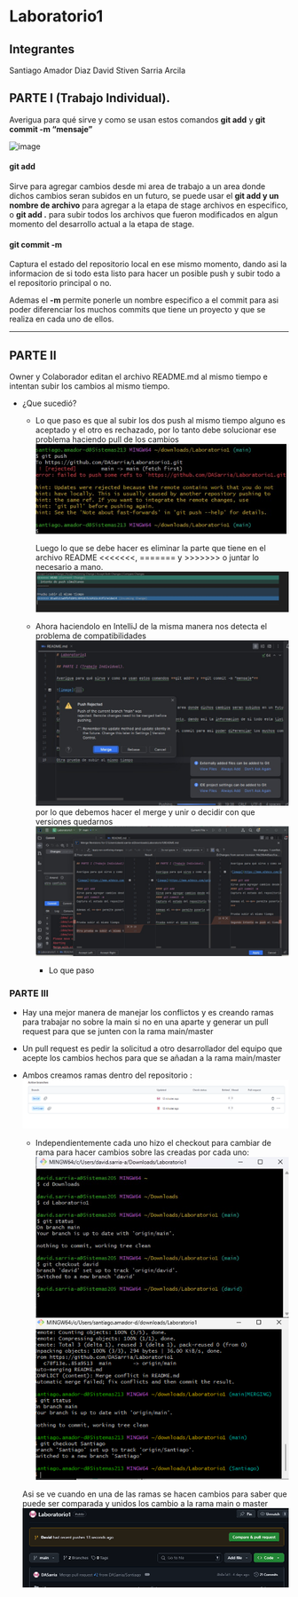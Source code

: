 # Laboratorio1

## Integrantes
Santiago Amador Diaz
David Stiven Sarria Arcila
## PARTE I (Trabajo Individual).

Averigua para qué sirve y como se usan estos comandos **git add** y **git commit -m “mensaje”**

![image](https://www.w3docs.com/uploads/media/default/0001/03/ad19114d2f18ae7f7e8b99a5110d1a2f339282c6.png)

#### git add 
Sirve para agregar cambios desde mi area de trabajo a un area donde dichos cambios seran subidos en un futuro, se puede usar el **git add y un nombre de archivo** para agregar a la etapa de stage archivos en especifico, o **git add .** para subir todos los archivos que fueron modificados en algun momento del desarrollo actual a la etapa de stage. 
#### git commit -m
Captura el estado del repositorio local en ese mismo momento, dando asi la informacion de si todo esta listo para hacer un posible push y subir todo a el repositorio principal o no.

Ademas el **-m** permite ponerle un nombre especifico a el commit para asi poder diferenciar los muchos commits que tiene un proyecto y que se realiza en cada uno de ellos.
***
## PARTE II
Owner y Colaborador editan el archivo README.md al mismo tiempo e intentan subir los cambios al mismo tiempo.

- ¿Que sucedió?


     - Lo que paso es que al subir los dos push al mismo tiempo alguno es aceptado y el otro es rechazado, por lo tanto debe
        solucionar ese problema haciendo pull de los cambios
       ![image](PRIMERA.jpeg)

       Luego lo que se debe hacer es eliminar la parte que tiene en el archivo README <<<<<<<, ======= y >>>>>>> o juntar lo necesario a mano.
       ![image](Segunda.jpeg)

   - Ahora haciendolo en IntelliJ de la misma manera nos detecta el problema de compatibilidades
   ![image](tercera.jpeg)
   por lo que debemos hacer el merge y unir o decidir con que versiones quedarnos
   ![image](cuarta.jpeg)




     - Lo que paso 
### PARTE III
- Hay una mejor manera de manejar los conflictos y es creando ramas para trabajar no sobre la main si no en una aparte y generar un pull request para que se junten con la rama main/master
- Un pull request es pedir la solicitud a otro desarrollador del equipo que acepte los cambios hechos para que se añadan a la rama main/master 
- Ambos creamos ramas dentro del repositorio :
![Image](RAMAS.png)
  - Independientemente cada uno hizo el checkout para cambiar de rama para hacer cambios sobre las creadas por cada uno:
  ![Image](CAMBIO1.jpeg)
  ![Image](CAMBIO2.png)


  Asi se ve cuando en una de las ramas se hacen cambios para saber que puede ser comparada y unidos los cambio a la rama main o master
  ![Image](PRDavid.png)
  


